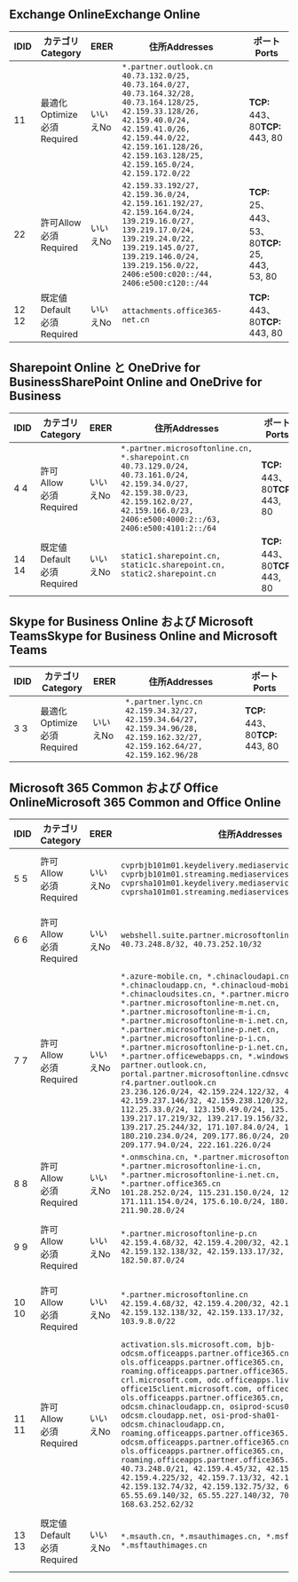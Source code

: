 <!--THIS FILE IS AUTOMATICALLY GENERATED. MANUAL CHANGES WILL BE OVERWRITTEN.-->
<!--Please contact the Office 365 Endpoints team with any questions.-->
<!--China endpoints version 2020010200-->
<!--File generated 2020-01-02 11:00:13.0914-->

## <a name="exchange-online"></a><span data-ttu-id="8c303-101">Exchange Online</span><span class="sxs-lookup"><span data-stu-id="8c303-101">Exchange Online</span></span>

<span data-ttu-id="8c303-102">ID</span><span class="sxs-lookup"><span data-stu-id="8c303-102">ID</span></span> | <span data-ttu-id="8c303-103">カテゴリ</span><span class="sxs-lookup"><span data-stu-id="8c303-103">Category</span></span> | <span data-ttu-id="8c303-104">ER</span><span class="sxs-lookup"><span data-stu-id="8c303-104">ER</span></span> | <span data-ttu-id="8c303-105">住所</span><span class="sxs-lookup"><span data-stu-id="8c303-105">Addresses</span></span> | <span data-ttu-id="8c303-106">ポート</span><span class="sxs-lookup"><span data-stu-id="8c303-106">Ports</span></span>
-- | -------------------- | -- | --------------------------------------------------------------------------------------------------------------------------------------------------------------------------------------------------------------------------------------- | ------------------------
<span data-ttu-id="8c303-107">1</span><span class="sxs-lookup"><span data-stu-id="8c303-107">1</span></span> | <span data-ttu-id="8c303-108">最適化</span><span class="sxs-lookup"><span data-stu-id="8c303-108">Optimize</span></span><BR><span data-ttu-id="8c303-109">必須</span><span class="sxs-lookup"><span data-stu-id="8c303-109">Required</span></span> | <span data-ttu-id="8c303-110">いいえ</span><span class="sxs-lookup"><span data-stu-id="8c303-110">No</span></span> | `*.partner.outlook.cn`<BR>`40.73.132.0/25, 40.73.164.0/27, 40.73.164.32/28, 40.73.164.128/25, 42.159.33.128/26, 42.159.40.0/24, 42.159.41.0/26, 42.159.44.0/22, 42.159.161.128/26, 42.159.163.128/25, 42.159.165.0/24, 42.159.172.0/22` | <span data-ttu-id="8c303-111">**TCP:** 443、80</span><span class="sxs-lookup"><span data-stu-id="8c303-111">**TCP:** 443, 80</span></span>
<span data-ttu-id="8c303-112">2</span><span class="sxs-lookup"><span data-stu-id="8c303-112">2</span></span> | <span data-ttu-id="8c303-113">許可</span><span class="sxs-lookup"><span data-stu-id="8c303-113">Allow</span></span><BR><span data-ttu-id="8c303-114">必須</span><span class="sxs-lookup"><span data-stu-id="8c303-114">Required</span></span> | <span data-ttu-id="8c303-115">いいえ</span><span class="sxs-lookup"><span data-stu-id="8c303-115">No</span></span> | `42.159.33.192/27, 42.159.36.0/24, 42.159.161.192/27, 42.159.164.0/24, 139.219.16.0/27, 139.219.17.0/24, 139.219.24.0/22, 139.219.145.0/27, 139.219.146.0/24, 139.219.156.0/22, 2406:e500:c020::/44, 2406:e500:c120::/44` | <span data-ttu-id="8c303-116">**TCP:** 25、443、53、80</span><span class="sxs-lookup"><span data-stu-id="8c303-116">**TCP:** 25, 443, 53, 80</span></span>
<span data-ttu-id="8c303-117">12 </span><span class="sxs-lookup"><span data-stu-id="8c303-117">12</span></span> | <span data-ttu-id="8c303-118">既定値</span><span class="sxs-lookup"><span data-stu-id="8c303-118">Default</span></span><BR><span data-ttu-id="8c303-119">必須</span><span class="sxs-lookup"><span data-stu-id="8c303-119">Required</span></span> | <span data-ttu-id="8c303-120">いいえ</span><span class="sxs-lookup"><span data-stu-id="8c303-120">No</span></span> | `attachments.office365-net.cn` | <span data-ttu-id="8c303-121">**TCP:** 443、80</span><span class="sxs-lookup"><span data-stu-id="8c303-121">**TCP:** 443, 80</span></span>

## <a name="sharepoint-online-and-onedrive-for-business"></a><span data-ttu-id="8c303-122">Sharepoint Online と OneDrive for Business</span><span class="sxs-lookup"><span data-stu-id="8c303-122">SharePoint Online and OneDrive for Business</span></span>

<span data-ttu-id="8c303-123">ID</span><span class="sxs-lookup"><span data-stu-id="8c303-123">ID</span></span> | <span data-ttu-id="8c303-124">カテゴリ</span><span class="sxs-lookup"><span data-stu-id="8c303-124">Category</span></span> | <span data-ttu-id="8c303-125">ER</span><span class="sxs-lookup"><span data-stu-id="8c303-125">ER</span></span> | <span data-ttu-id="8c303-126">住所</span><span class="sxs-lookup"><span data-stu-id="8c303-126">Addresses</span></span> | <span data-ttu-id="8c303-127">ポート</span><span class="sxs-lookup"><span data-stu-id="8c303-127">Ports</span></span>
-- | ------------------- | -- | --------------------------------------------------------------------------------------------------------------------------------------------------------------------------------------------------- | ----------------
<span data-ttu-id="8c303-128">4 </span><span class="sxs-lookup"><span data-stu-id="8c303-128">4</span></span> | <span data-ttu-id="8c303-129">許可</span><span class="sxs-lookup"><span data-stu-id="8c303-129">Allow</span></span><BR><span data-ttu-id="8c303-130">必須</span><span class="sxs-lookup"><span data-stu-id="8c303-130">Required</span></span> | <span data-ttu-id="8c303-131">いいえ</span><span class="sxs-lookup"><span data-stu-id="8c303-131">No</span></span> | `*.partner.microsoftonline.cn, *.sharepoint.cn`<BR>`40.73.129.0/24, 40.73.161.0/24, 42.159.34.0/27, 42.159.38.0/23, 42.159.162.0/27, 42.159.166.0/23, 2406:e500:4000:2::/63, 2406:e500:4101:2::/64` | <span data-ttu-id="8c303-132">**TCP:** 443、80</span><span class="sxs-lookup"><span data-stu-id="8c303-132">**TCP:** 443, 80</span></span>
<span data-ttu-id="8c303-133">14 </span><span class="sxs-lookup"><span data-stu-id="8c303-133">14</span></span> | <span data-ttu-id="8c303-134">既定値</span><span class="sxs-lookup"><span data-stu-id="8c303-134">Default</span></span><BR><span data-ttu-id="8c303-135">必須</span><span class="sxs-lookup"><span data-stu-id="8c303-135">Required</span></span> | <span data-ttu-id="8c303-136">いいえ</span><span class="sxs-lookup"><span data-stu-id="8c303-136">No</span></span> | `static1.sharepoint.cn, static1c.sharepoint.cn, static2.sharepoint.cn` | <span data-ttu-id="8c303-137">**TCP:** 443、80</span><span class="sxs-lookup"><span data-stu-id="8c303-137">**TCP:** 443, 80</span></span>

## <a name="skype-for-business-online-and-microsoft-teams"></a><span data-ttu-id="8c303-138">Skype for Business Online および Microsoft Teams</span><span class="sxs-lookup"><span data-stu-id="8c303-138">Skype for Business Online and Microsoft Teams</span></span>

<span data-ttu-id="8c303-139">ID</span><span class="sxs-lookup"><span data-stu-id="8c303-139">ID</span></span> | <span data-ttu-id="8c303-140">カテゴリ</span><span class="sxs-lookup"><span data-stu-id="8c303-140">Category</span></span> | <span data-ttu-id="8c303-141">ER</span><span class="sxs-lookup"><span data-stu-id="8c303-141">ER</span></span> | <span data-ttu-id="8c303-142">住所</span><span class="sxs-lookup"><span data-stu-id="8c303-142">Addresses</span></span> | <span data-ttu-id="8c303-143">ポート</span><span class="sxs-lookup"><span data-stu-id="8c303-143">Ports</span></span>
-- | -------------------- | -- | -------------------------------------------------------------------------------------------------------------------------------- | ----------------
<span data-ttu-id="8c303-144">3 </span><span class="sxs-lookup"><span data-stu-id="8c303-144">3</span></span> | <span data-ttu-id="8c303-145">最適化</span><span class="sxs-lookup"><span data-stu-id="8c303-145">Optimize</span></span><BR><span data-ttu-id="8c303-146">必須</span><span class="sxs-lookup"><span data-stu-id="8c303-146">Required</span></span> | <span data-ttu-id="8c303-147">いいえ</span><span class="sxs-lookup"><span data-stu-id="8c303-147">No</span></span> | `*.partner.lync.cn`<BR>`42.159.34.32/27, 42.159.34.64/27, 42.159.34.96/28, 42.159.162.32/27, 42.159.162.64/27, 42.159.162.96/28` | <span data-ttu-id="8c303-148">**TCP:** 443、80</span><span class="sxs-lookup"><span data-stu-id="8c303-148">**TCP:** 443, 80</span></span>

## <a name="microsoft-365-common-and-office-online"></a><span data-ttu-id="8c303-149">Microsoft 365 Common および Office Online</span><span class="sxs-lookup"><span data-stu-id="8c303-149">Microsoft 365 Common and Office Online</span></span>

<span data-ttu-id="8c303-150">ID</span><span class="sxs-lookup"><span data-stu-id="8c303-150">ID</span></span> | <span data-ttu-id="8c303-151">カテゴリ</span><span class="sxs-lookup"><span data-stu-id="8c303-151">Category</span></span> | <span data-ttu-id="8c303-152">ER</span><span class="sxs-lookup"><span data-stu-id="8c303-152">ER</span></span> | <span data-ttu-id="8c303-153">住所</span><span class="sxs-lookup"><span data-stu-id="8c303-153">Addresses</span></span> | <span data-ttu-id="8c303-154">ポート</span><span class="sxs-lookup"><span data-stu-id="8c303-154">Ports</span></span>
-- | ------------------- | -- | ---------------------------------------------------------------------------------------------------------------------------------------------------------------------------------------------------------------------------------------------------------------------------------------------------------------------------------------------------------------------------------------------------------------------------------------------------------------------------------------------------------------------------------------------------------------------------------------------------------------------------------------------------------------------------------------------------------------------------------------------------------------------------------------------------------------------------------------------------------------------------- | ----------------
<span data-ttu-id="8c303-155">5 </span><span class="sxs-lookup"><span data-stu-id="8c303-155">5</span></span> | <span data-ttu-id="8c303-156">許可</span><span class="sxs-lookup"><span data-stu-id="8c303-156">Allow</span></span><BR><span data-ttu-id="8c303-157">必須</span><span class="sxs-lookup"><span data-stu-id="8c303-157">Required</span></span> | <span data-ttu-id="8c303-158">いいえ</span><span class="sxs-lookup"><span data-stu-id="8c303-158">No</span></span> | `cvprbjb101m01.keydelivery.mediaservices.chinacloudapi.cn, cvprbjb101m01.streaming.mediaservices.chinacloudapi.cn, cvprsha101m01.keydelivery.mediaservices.chinacloudapi.cn, cvprsha101m01.streaming.mediaservices.chinacloudapi.cn` | <span data-ttu-id="8c303-159">**TCP:** 443、80</span><span class="sxs-lookup"><span data-stu-id="8c303-159">**TCP:** 443, 80</span></span>
<span data-ttu-id="8c303-160">6 </span><span class="sxs-lookup"><span data-stu-id="8c303-160">6</span></span> | <span data-ttu-id="8c303-161">許可</span><span class="sxs-lookup"><span data-stu-id="8c303-161">Allow</span></span><BR><span data-ttu-id="8c303-162">必須</span><span class="sxs-lookup"><span data-stu-id="8c303-162">Required</span></span> | <span data-ttu-id="8c303-163">いいえ</span><span class="sxs-lookup"><span data-stu-id="8c303-163">No</span></span> | `webshell.suite.partner.microsoftonline.cn`<BR>`40.73.248.8/32, 40.73.252.10/32` | <span data-ttu-id="8c303-164">**TCP:** 443、80</span><span class="sxs-lookup"><span data-stu-id="8c303-164">**TCP:** 443, 80</span></span>
<span data-ttu-id="8c303-165">7 </span><span class="sxs-lookup"><span data-stu-id="8c303-165">7</span></span> | <span data-ttu-id="8c303-166">許可</span><span class="sxs-lookup"><span data-stu-id="8c303-166">Allow</span></span><BR><span data-ttu-id="8c303-167">必須</span><span class="sxs-lookup"><span data-stu-id="8c303-167">Required</span></span> | <span data-ttu-id="8c303-168">いいえ</span><span class="sxs-lookup"><span data-stu-id="8c303-168">No</span></span> | `*.azure-mobile.cn, *.chinacloudapi.cn, *.chinacloudapp.cn, *.chinacloud-mobile.cn, *.chinacloudsites.cn, *.partner.microsoftonline-m.cn, *.partner.microsoftonline-m.net.cn, *.partner.microsoftonline-m-i.cn, *.partner.microsoftonline-m-i.net.cn, *.partner.microsoftonline-p.net.cn, *.partner.microsoftonline-p-i.cn, *.partner.microsoftonline-p-i.net.cn, *.partner.officewebapps.cn, *.windowsazure.cn, partner.outlook.cn, portal.partner.microsoftonline.cdnsvc.com, r4.partner.outlook.cn`<BR>`23.236.126.0/24, 42.159.224.122/32, 42.159.233.91/32, 42.159.237.146/32, 42.159.238.120/32, 58.68.168.0/24, 112.25.33.0/24, 123.150.49.0/24, 125.65.247.0/24, 139.217.17.219/32, 139.217.19.156/32, 139.217.21.3/32, 139.217.25.244/32, 171.107.84.0/24, 180.210.232.0/24, 180.210.234.0/24, 209.177.86.0/24, 209.177.90.0/24, 209.177.94.0/24, 222.161.226.0/24` | <span data-ttu-id="8c303-169">**TCP:** 443、80</span><span class="sxs-lookup"><span data-stu-id="8c303-169">**TCP:** 443, 80</span></span>
<span data-ttu-id="8c303-170">8 </span><span class="sxs-lookup"><span data-stu-id="8c303-170">8</span></span> | <span data-ttu-id="8c303-171">許可</span><span class="sxs-lookup"><span data-stu-id="8c303-171">Allow</span></span><BR><span data-ttu-id="8c303-172">必須</span><span class="sxs-lookup"><span data-stu-id="8c303-172">Required</span></span> | <span data-ttu-id="8c303-173">いいえ</span><span class="sxs-lookup"><span data-stu-id="8c303-173">No</span></span> | `*.onmschina.cn, *.partner.microsoftonline.net.cn, *.partner.microsoftonline-i.cn, *.partner.microsoftonline-i.net.cn, *.partner.office365.cn`<BR>`101.28.252.0/24, 115.231.150.0/24, 123.235.32.0/24, 171.111.154.0/24, 175.6.10.0/24, 180.210.229.0/24, 211.90.28.0/24` | <span data-ttu-id="8c303-174">**TCP:** 443、80</span><span class="sxs-lookup"><span data-stu-id="8c303-174">**TCP:** 443, 80</span></span>
<span data-ttu-id="8c303-175">9 </span><span class="sxs-lookup"><span data-stu-id="8c303-175">9</span></span> | <span data-ttu-id="8c303-176">許可</span><span class="sxs-lookup"><span data-stu-id="8c303-176">Allow</span></span><BR><span data-ttu-id="8c303-177">必須</span><span class="sxs-lookup"><span data-stu-id="8c303-177">Required</span></span> | <span data-ttu-id="8c303-178">いいえ</span><span class="sxs-lookup"><span data-stu-id="8c303-178">No</span></span> | `*.partner.microsoftonline-p.cn`<BR>`42.159.4.68/32, 42.159.4.200/32, 42.159.7.156/32, 42.159.132.138/32, 42.159.133.17/32, 42.159.135.78/32, 182.50.87.0/24` | <span data-ttu-id="8c303-179">**TCP:** 443、80</span><span class="sxs-lookup"><span data-stu-id="8c303-179">**TCP:** 443, 80</span></span>
<span data-ttu-id="8c303-180">10 </span><span class="sxs-lookup"><span data-stu-id="8c303-180">10</span></span> | <span data-ttu-id="8c303-181">許可</span><span class="sxs-lookup"><span data-stu-id="8c303-181">Allow</span></span><BR><span data-ttu-id="8c303-182">必須</span><span class="sxs-lookup"><span data-stu-id="8c303-182">Required</span></span> | <span data-ttu-id="8c303-183">いいえ</span><span class="sxs-lookup"><span data-stu-id="8c303-183">No</span></span> | `*.partner.microsoftonline.cn`<BR>`42.159.4.68/32, 42.159.4.200/32, 42.159.7.156/32, 42.159.132.138/32, 42.159.133.17/32, 42.159.135.78/32, 103.9.8.0/22` | <span data-ttu-id="8c303-184">**TCP:** 443、80</span><span class="sxs-lookup"><span data-stu-id="8c303-184">**TCP:** 443, 80</span></span>
<span data-ttu-id="8c303-185">11 </span><span class="sxs-lookup"><span data-stu-id="8c303-185">11</span></span> | <span data-ttu-id="8c303-186">許可</span><span class="sxs-lookup"><span data-stu-id="8c303-186">Allow</span></span><BR><span data-ttu-id="8c303-187">必須</span><span class="sxs-lookup"><span data-stu-id="8c303-187">Required</span></span> | <span data-ttu-id="8c303-188">いいえ</span><span class="sxs-lookup"><span data-stu-id="8c303-188">No</span></span> | `activation.sls.microsoft.com, bjb-odcsm.officeapps.partner.office365.cn, bjb-ols.officeapps.partner.office365.cn, bjb-roaming.officeapps.partner.office365.cn, crl.microsoft.com, odc.officeapps.live.com, office15client.microsoft.com, officecdn.microsoft.com, ols.officeapps.partner.office365.cn, osi-prod-bjb01-odcsm.chinacloudapp.cn, osiprod-scus01-odcsm.cloudapp.net, osi-prod-sha01-odcsm.chinacloudapp.cn, roaming.officeapps.partner.office365.cn, sha-odcsm.officeapps.partner.office365.cn, sha-ols.officeapps.partner.office365.cn, sha-roaming.officeapps.partner.office365.cn`<BR>`40.73.248.0/21, 42.159.4.45/32, 42.159.4.50/32, 42.159.4.225/32, 42.159.7.13/32, 42.159.132.73/32, 42.159.132.74/32, 42.159.132.75/32, 65.52.98.231/32, 65.55.69.140/32, 65.55.227.140/32, 70.37.81.47/32, 168.63.252.62/32` | <span data-ttu-id="8c303-189">**TCP:** 443、80</span><span class="sxs-lookup"><span data-stu-id="8c303-189">**TCP:** 443, 80</span></span>
<span data-ttu-id="8c303-190">13 </span><span class="sxs-lookup"><span data-stu-id="8c303-190">13</span></span> | <span data-ttu-id="8c303-191">既定値</span><span class="sxs-lookup"><span data-stu-id="8c303-191">Default</span></span><BR><span data-ttu-id="8c303-192">必須</span><span class="sxs-lookup"><span data-stu-id="8c303-192">Required</span></span> | <span data-ttu-id="8c303-193">いいえ</span><span class="sxs-lookup"><span data-stu-id="8c303-193">No</span></span> | `*.msauth.cn, *.msauthimages.cn, *.msftauth.cn, *.msftauthimages.cn` | <span data-ttu-id="8c303-194">**TCP:** 443、80</span><span class="sxs-lookup"><span data-stu-id="8c303-194">**TCP:** 443, 80</span></span>
